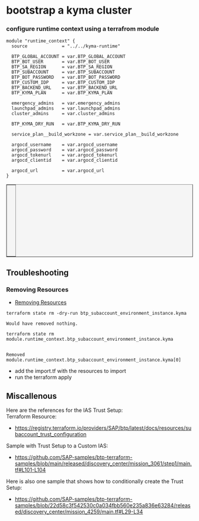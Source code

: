 bootstrap a kyma cluster
==============

### configure runtime context using a terrafrom module

```
module "runtime_context" {
  source             = "../../kyma-runtime"

  BTP_GLOBAL_ACCOUNT = var.BTP_GLOBAL_ACCOUNT
  BTP_BOT_USER       = var.BTP_BOT_USER
  BTP_SA_REGION      = var.BTP_SA_REGION
  BTP_SUBACCOUNT     = var.BTP_SUBACCOUNT
  BTP_BOT_PASSWORD   = var.BTP_BOT_PASSWORD
  BTP_CUSTOM_IDP     = var.BTP_CUSTOM_IDP
  BTP_BACKEND_URL    = var.BTP_BACKEND_URL
  BTP_KYMA_PLAN      = var.BTP_KYMA_PLAN
   
  emergency_admins   = var.emergency_admins
  launchpad_admins   = var.launchpad_admins
  cluster_admins     = var.cluster_admins

  BTP_KYMA_DRY_RUN   = var.BTP_KYMA_DRY_RUN

  service_plan__build_workzone = var.service_plan__build_workzone

  argocd_username    = var.argocd_username
  argocd_password    = var.argocd_password
  argocd_tokenurl    = var.argocd_tokenurl
  argocd_clientid    = var.argocd_clientid

  argocd_url         = var.argocd_url
}
```


<table style="width: 100%; border-collapse: collapse; background-color: #f5f5f5;" border="1">
<tbody>
<tr style="height: 193px;">
<td style="width: 71.6%; height: 193px;">
<div>
<h1><a href=""><img class="aligncenter" src="https://github.com/user-attachments/assets/742bc0db-512a-4b81-83c2-7dc9b1833f66" alt="" /></a></h1>
</div>
</td>
</tr>
</tbody>
</table>





## Troubleshooting 

### Removing Resources 

  * [Removing Resources](https://developer.hashicorp.com/terraform/language/resources/syntax#removing-resources)  

```
terraform state rm -dry-run btp_subaccount_environment_instance.kyma

Would have removed nothing.

```

```
terraform state rm module.runtime_context.btp_subaccount_environment_instance.kyma


Removed module.runtime_context.btp_subaccount_environment_instance.kyma[0]
```

  * add the import.tf with the resources to import
  * run the terraform apply


## Miscallenous

Here are the references for the IAS Trust Setup:  
Terraform Resource: 
  * https://registry.terraform.io/providers/SAP/btp/latest/docs/resources/subaccount_trust_configuration  


Sample with Trust Setup to a Custom IAS:  
  * https://github.com/SAP-samples/btp-terraform-samples/blob/main/released/discovery_center/mission_3061/step1/main.tf#L101-L104  

Here is also one sample that shows how to conditionally create the Trust Setup:  
  * https://github.com/SAP-samples/btp-terraform-samples/blob/22d58c3f542530c0a034fbb560e235a836e63284/released/discovery_center/mission_4259/main.tf#L29-L34  

